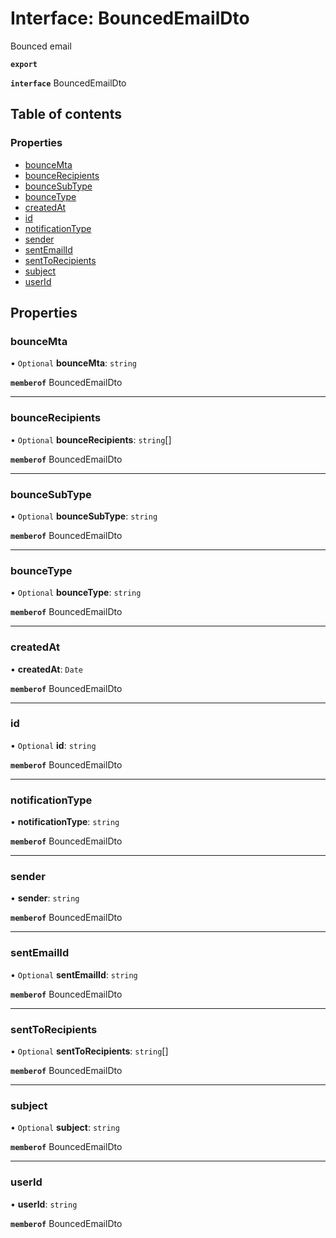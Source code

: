 # Interface: BouncedEmailDto

Bounced email

**`export`**

**`interface`** BouncedEmailDto

## Table of contents

### Properties

- [bounceMta](BouncedEmailDto.md#bouncemta)
- [bounceRecipients](BouncedEmailDto.md#bouncerecipients)
- [bounceSubType](BouncedEmailDto.md#bouncesubtype)
- [bounceType](BouncedEmailDto.md#bouncetype)
- [createdAt](BouncedEmailDto.md#createdat)
- [id](BouncedEmailDto.md#id)
- [notificationType](BouncedEmailDto.md#notificationtype)
- [sender](BouncedEmailDto.md#sender)
- [sentEmailId](BouncedEmailDto.md#sentemailid)
- [sentToRecipients](BouncedEmailDto.md#senttorecipients)
- [subject](BouncedEmailDto.md#subject)
- [userId](BouncedEmailDto.md#userid)

## Properties

### <a id="bouncemta" name="bouncemta"></a> bounceMta

• `Optional` **bounceMta**: `string`

**`memberof`** BouncedEmailDto

___

### <a id="bouncerecipients" name="bouncerecipients"></a> bounceRecipients

• `Optional` **bounceRecipients**: `string`[]

**`memberof`** BouncedEmailDto

___

### <a id="bouncesubtype" name="bouncesubtype"></a> bounceSubType

• `Optional` **bounceSubType**: `string`

**`memberof`** BouncedEmailDto

___

### <a id="bouncetype" name="bouncetype"></a> bounceType

• `Optional` **bounceType**: `string`

**`memberof`** BouncedEmailDto

___

### <a id="createdat" name="createdat"></a> createdAt

• **createdAt**: `Date`

**`memberof`** BouncedEmailDto

___

### <a id="id" name="id"></a> id

• `Optional` **id**: `string`

**`memberof`** BouncedEmailDto

___

### <a id="notificationtype" name="notificationtype"></a> notificationType

• **notificationType**: `string`

**`memberof`** BouncedEmailDto

___

### <a id="sender" name="sender"></a> sender

• **sender**: `string`

**`memberof`** BouncedEmailDto

___

### <a id="sentemailid" name="sentemailid"></a> sentEmailId

• `Optional` **sentEmailId**: `string`

**`memberof`** BouncedEmailDto

___

### <a id="senttorecipients" name="senttorecipients"></a> sentToRecipients

• `Optional` **sentToRecipients**: `string`[]

**`memberof`** BouncedEmailDto

___

### <a id="subject" name="subject"></a> subject

• `Optional` **subject**: `string`

**`memberof`** BouncedEmailDto

___

### <a id="userid" name="userid"></a> userId

• **userId**: `string`

**`memberof`** BouncedEmailDto
